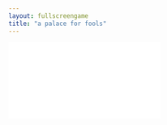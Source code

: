 ```yaml
---
layout: fullscreengame
title: "a palace for fools"
---
```

<embed src="index.html" width="auto" height="auto" allowfullscreen>
